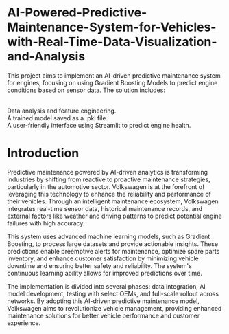 # AI-Powered-Predictive-Maintenance-System-for-Vehicles-with-Real-Time-Data-Visualization-and-Analysis
This project aims to implement an AI-driven predictive maintenance system for engines, focusing on using Gradient Boosting Models to predict engine conditions based on sensor data. The solution includes:

<br> Data analysis and feature engineering.
<br> A trained model saved as a .pkl file.
<br> A user-friendly interface using Streamlit to predict engine health.


# Introduction
Predictive maintenance powered by AI-driven analytics is transforming industries by shifting from reactive to proactive maintenance strategies, particularly in the automotive sector. Volkswagen is at the forefront of leveraging this technology to enhance the reliability and performance of their vehicles. Through an intelligent maintenance ecosystem, Volkswagen integrates real-time sensor data, historical maintenance records, and external factors like weather and driving patterns to predict potential engine failures with high accuracy.

This system uses advanced machine learning models, such as Gradient Boosting, to process large datasets and provide actionable insights. These predictions enable preemptive alerts for maintenance, optimize spare parts inventory, and enhance customer satisfaction by minimizing vehicle downtime and ensuring better safety and reliability. The system's continuous learning ability allows for improved predictions over time.

The implementation is divided into several phases: data integration, AI model development, testing with select OEMs, and full-scale rollout across networks. By adopting this AI-driven predictive maintenance model, Volkswagen aims to revolutionize vehicle management, providing enhanced maintenance solutions for better vehicle performance and customer experience.
